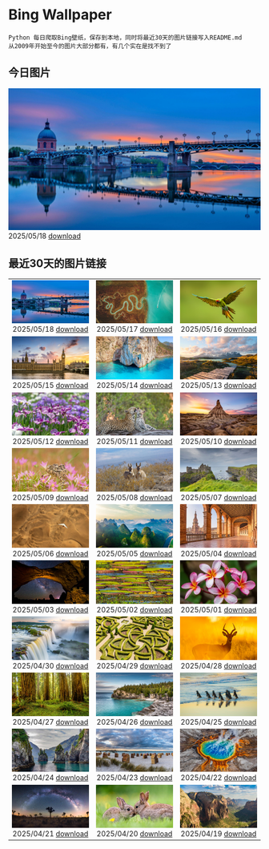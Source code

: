 # Bing Wallpaper

```
Python 每日爬取Bing壁纸，保存到本地，同时将最近30天的图片链接写入README.md
从2009年开始至今的图片大部分都有，有几个实在是找不到了
```



## 今日图片


![](./images/2025/05/18/ToulouseBridge_ZH-CN3930246927_1920x1080_2025-05-18.jpg)2025/05/18 [download](./images/2025/05/18/ToulouseBridge_ZH-CN3930246927_1920x1080_2025-05-18.jpg)

## 最近30天的图片链接


|      |      |      |
| :----: | :----: | :----: |
|![](./images/2025/05/18/ToulouseBridge_ZH-CN3930246927_1920x1080_2025-05-18.jpg)2025/05/18 [download](./images/2025/05/18/ToulouseBridge_ZH-CN3930246927_1920x1080_2025-05-18.jpg)|![](./images/2025/05/17/VeniceLagoon_ZH-CN3791408491_1920x1080_2025-05-17.jpg)2025/05/17 [download](./images/2025/05/17/VeniceLagoon_ZH-CN3791408491_1920x1080_2025-05-17.jpg)|![](./images/2025/05/16/GreenMacaw_ZH-CN3451340204_1920x1080_2025-05-16.jpg)2025/05/16 [download](./images/2025/05/16/GreenMacaw_ZH-CN3451340204_1920x1080_2025-05-16.jpg)|
|![](./images/2025/05/15/LondonParliament_ZH-CN7089923691_1920x1080_2025-05-15.jpg)2025/05/15 [download](./images/2025/05/15/LondonParliament_ZH-CN7089923691_1920x1080_2025-05-15.jpg)|![](./images/2025/05/14/SardiniaFlavia_ZH-CN6784449568_1920x1080_2025-05-14.jpg)2025/05/14 [download](./images/2025/05/14/SardiniaFlavia_ZH-CN6784449568_1920x1080_2025-05-14.jpg)|![](./images/2025/05/13/TorresChile_ZH-CN6319613148_1920x1080_2025-05-13.jpg)2025/05/13 [download](./images/2025/05/13/TorresChile_ZH-CN6319613148_1920x1080_2025-05-13.jpg)|
|![](./images/2025/05/12/IrisGarden_ZH-CN6226448882_1920x1080_2025-05-12.jpg)2025/05/12 [download](./images/2025/05/12/IrisGarden_ZH-CN6226448882_1920x1080_2025-05-12.jpg)|![](./images/2025/05/11/LeopardMother_ZH-CN6134353524_1920x1080_2025-05-11.jpg)2025/05/11 [download](./images/2025/05/11/LeopardMother_ZH-CN6134353524_1920x1080_2025-05-11.jpg)|![](./images/2025/05/10/Castildetierra_ZH-CN6042529770_1920x1080_2025-05-10.jpg)2025/05/10 [download](./images/2025/05/10/Castildetierra_ZH-CN6042529770_1920x1080_2025-05-10.jpg)|
|![](./images/2025/05/09/CuteChameleon_ZH-CN5029981236_1920x1080_2025-05-09.jpg)2025/05/09 [download](./images/2025/05/09/CuteChameleon_ZH-CN5029981236_1920x1080_2025-05-09.jpg)|![](./images/2025/05/08/RhyoliteDonkeys_ZH-CN2626127533_1920x1080_2025-05-08.jpg)2025/05/08 [download](./images/2025/05/08/RhyoliteDonkeys_ZH-CN2626127533_1920x1080_2025-05-08.jpg)|![](./images/2025/05/07/DunluceIreland_ZH-CN2412229757_1920x1080_2025-05-07.jpg)2025/05/07 [download](./images/2025/05/07/DunluceIreland_ZH-CN2412229757_1920x1080_2025-05-07.jpg)|
|![](./images/2025/05/06/FlyoverNamibia_ZH-CN2114171516_1920x1080_2025-05-06.jpg)2025/05/06 [download](./images/2025/05/06/FlyoverNamibia_ZH-CN2114171516_1920x1080_2025-05-06.jpg)|![](./images/2025/05/05/BeginningofSummer25Y_ZH-CN2000519236_1920x1080_2025-05-05.jpg)2025/05/05 [download](./images/2025/05/05/BeginningofSummer25Y_ZH-CN2000519236_1920x1080_2025-05-05.jpg)|![](./images/2025/05/04/SevilleNaboo_ZH-CN1065227658_1920x1080_2025-05-04.jpg)2025/05/04 [download](./images/2025/05/04/SevilleNaboo_ZH-CN1065227658_1920x1080_2025-05-04.jpg)|
|![](./images/2025/05/03/ArchesGalaxy_ZH-CN0954505086_1920x1080_2025-05-03.jpg)2025/05/03 [download](./images/2025/05/03/ArchesGalaxy_ZH-CN0954505086_1920x1080_2025-05-03.jpg)|![](./images/2025/05/02/BrazilHeron_ZH-CN7200229300_1920x1080_2025-05-02.jpg)2025/05/02 [download](./images/2025/05/02/BrazilHeron_ZH-CN7200229300_1920x1080_2025-05-02.jpg)|![](./images/2025/05/01/PinkPlumeria_ZH-CN3890147555_1920x1080_2025-05-01.jpg)2025/05/01 [download](./images/2025/05/01/PinkPlumeria_ZH-CN3890147555_1920x1080_2025-05-01.jpg)|
|![](./images/2025/04/30/FozdoIguacu2025_ZH-CN3781165595_1920x1080_2025-04-30.jpg)2025/04/30 [download](./images/2025/04/30/FozdoIguacu2025_ZH-CN3781165595_1920x1080_2025-04-30.jpg)|![](./images/2025/04/29/GardensVillandry_ZH-CN3660934263_1920x1080_2025-04-29.jpg)2025/04/29 [download](./images/2025/04/29/GardensVillandry_ZH-CN3660934263_1920x1080_2025-04-29.jpg)|![](./images/2025/04/28/OrangeImpala_ZH-CN3417660107_1920x1080_2025-04-28.jpg)2025/04/28 [download](./images/2025/04/28/OrangeImpala_ZH-CN3417660107_1920x1080_2025-04-28.jpg)|
|![](./images/2025/04/27/RedwoodGrove_ZH-CN3339576686_1920x1080_2025-04-27.jpg)2025/04/27 [download](./images/2025/04/27/RedwoodGrove_ZH-CN3339576686_1920x1080_2025-04-27.jpg)|![](./images/2025/04/26/BrucePeninsula_ZH-CN3258296517_1920x1080_2025-04-26.jpg)2025/04/26 [download](./images/2025/04/26/BrucePeninsula_ZH-CN3258296517_1920x1080_2025-04-26.jpg)|![](./images/2025/04/25/MagellanicPenguin_ZH-CN3177950090_1920x1080_2025-04-25.jpg)2025/04/25 [download](./images/2025/04/25/MagellanicPenguin_ZH-CN3177950090_1920x1080_2025-04-25.jpg)|
|![](./images/2025/04/24/KenaiSpires_ZH-CN3045699778_1920x1080_2025-04-24.jpg)2025/04/24 [download](./images/2025/04/24/KenaiSpires_ZH-CN3045699778_1920x1080_2025-04-24.jpg)|![](./images/2025/04/23/BeachChairsSteinwarder_ZH-CN2947390092_1920x1080_2025-04-23.jpg)2025/04/23 [download](./images/2025/04/23/BeachChairsSteinwarder_ZH-CN2947390092_1920x1080_2025-04-23.jpg)|![](./images/2025/04/22/YellowstoneSpring_ZH-CN2643482467_1920x1080_2025-04-22.jpg)2025/04/22 [download](./images/2025/04/22/YellowstoneSpring_ZH-CN2643482467_1920x1080_2025-04-22.jpg)|
|![](./images/2025/04/21/JoshuaStars_ZH-CN1375098210_1920x1080_2025-04-21.jpg)2025/04/21 [download](./images/2025/04/21/JoshuaStars_ZH-CN1375098210_1920x1080_2025-04-21.jpg)|![](./images/2025/04/20/BunnyLove_ZH-CN1145897965_1920x1080_2025-04-20.jpg)2025/04/20 [download](./images/2025/04/20/BunnyLove_ZH-CN1145897965_1920x1080_2025-04-20.jpg)|![](./images/2025/04/19/ZionValley_ZH-CN0611524754_1920x1080_2025-04-19.jpg)2025/04/19 [download](./images/2025/04/19/ZionValley_ZH-CN0611524754_1920x1080_2025-04-19.jpg)|


